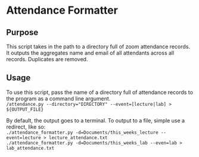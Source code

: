 # Attendance Formatter

## Purpose
This script takes in the path to a directory full of zoom attendance records.
It outputs the aggregates name and email of all attendants across all records.
Duplicates are removed.

## Usage
To use this script, pass the name of a directory full of attendance records to the program as a command line argument.
<br />
`/attendance.py --directory="DIRECTORY" --event=[lecture|lab] > ${OUTPUT_FILE}`

By default, the output goes to a terminal. To output to a file, simple use a redirect, like so:
<br />
`./attendance_formatter.py -d=Documents/this_weeks_lecture --event=lecture > lecture_attendance.txt`
<br />
`./attendance_formatter.py -d=Documents/this_weeks_lab --even=lab > lab_attendance.txt`

